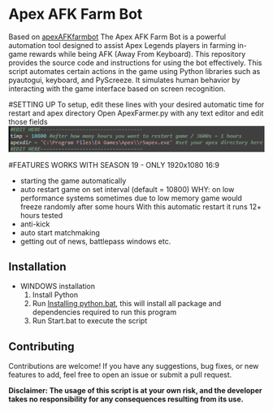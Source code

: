 # Apex AFK Farm Bot

Based on [apexAFKfarmbot](https://github.com/iIndrasura/apexAFKfarmbot)
The Apex AFK Farm Bot is a powerful automation tool designed to assist Apex Legends players in farming in-game rewards while being AFK (Away From Keyboard). This repository provides the source code and instructions for using the bot effectively.
This script automates certain actions in the game using Python libraries such as pyautogui, keyboard, and PyScreeze. It simulates human behavior by interacting with the game interface based on screen recognition.

#SETTING UP
To setup, edit these lines with your desired automatic time for restart and apex directory
Open ApexFarmer.py with any text editor and edit those fields
![EDIT THESE LINES WITH YOUR DESIRED AUTOMATIC TIME FOR RESTART AND APEX DIRECTORY](setup.png)

#FEATURES
WORKS WITH SEASON 19 - ONLY 1920x1080 16:9
- starting the game automatically
- auto restart game on set interval (default = 10800)
WHY: on low performance systems sometimes due to low memory game would freeze randomly after some hours
With this automatic restart it runs 12+ hours tested
- anti-kick
- auto start matchmaking
- getting out of news, battlepass windows etc.

## Installation
- WINDOWS installation
    1. Install Python
    2. Run [Installing python.bat](), this will install all package and dependencies required to run this program
	3. Run Start.bat to execute the script

## Contributing
Contributions are welcome! If you have any suggestions, bug fixes, or new features to add, feel free to open an issue or submit a pull request.

**Disclaimer: The usage of this script is at your own risk, and the developer takes no responsibility for any consequences resulting from its use.**